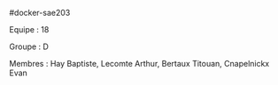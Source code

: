 #docker-sae203

Equipe : 18

Groupe : D

Membres : Hay Baptiste, Lecomte Arthur, Bertaux Titouan, Cnapelnickx Evan
